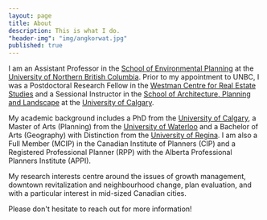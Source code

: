 ```yaml
---
layout: page
title: About
description: This is what I do.
"header-img": "img/angkorwat.jpg"
published: true
---
```


I am an Assistant Professor in the [School of Environmental Planning](https://www.unbc.ca/people/graham-dr-rylan) at the [University of Northern British Columbia](https://www.unbc.ca). Prior to my appointment to UNBC, I was a Postdoctoral Research Fellow in the [Westman Centre for Real Estate Studies](https://haskayne.ucalgary.ca/westman-centre) and a Sessional Instructor in the [School of Architecture, Planning and Landscape](https://sapl.ucalgary.ca) at the [University of Calgary](http://ucalgary.ca). 

My academic background includes a PhD from the [University of Calgary](http://ucalgary.ca), a Master of Arts (Planning) from the [University of Waterloo](http://www.uwaterloo.ca) and a Bachelor of Arts (Geography) with Distinction from the [University of Regina](http://www.uregina.ca). I am also a Full Member (MCIP) in the Canadian Institute of Planners (CIP) and a Registered Professional Planner (RPP) with the Alberta Professional Planners Institute (APPI). 

My research interests centre around the issues of growth management, downtown revitalization and neighbourhood change, plan evaluation, and with a particular interest in mid-sized Canadian cities.

Please don't hesitate to reach out for more information!
